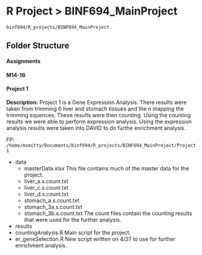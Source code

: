 # R Project > BINF694_MainProject

`binf694/R_projects/BINF694_MainProject`

## Folder Structure
####  Assignments
####  M14-16
####  Project 1
**Description:** Project 1 is a Gene Expression Analysis. There results were taken from trimming 6 liver and stomach tissues and the n mapping the trimming squences. These results
were then counting. Using the counting results we were able to perform expression analysis. Using the expression analysis results were taken into DAVID to do furthe enrichment analysis.

FP: `/home/msmitty/Documents/binf694/R_projects/BINF694_MainProject/Project 1`

- data
	- masterData.xlsx
	This file contains much of the master data for the project.
	- liver_a.s.count.txt
	- liver_c.s.count.txt
	- liver_d.s.count.txt
	- stomach_a.s.count.txt
	- stomach_3a.s.count.txt
	- stomach_3b.s.count.txt
	The count files contain the counting results that were used for the further analysis.
- results
- countingAnalysis.R
	Main script for the project.
- er_geneSelection.R
	New script written on 4/27 to use for further enrichment analysis.

